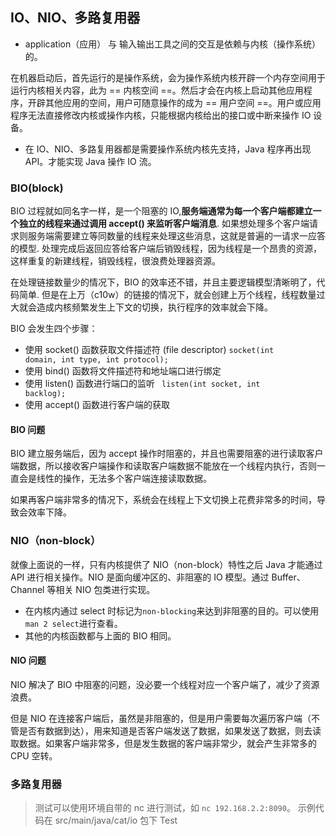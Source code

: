 ## IO、NIO、多路复用器

- application（应用） 与 输入输出工具之间的交互是依赖与内核（操作系统）的。

在机器启动后，首先运行的是操作系统，会为操作系统内核开辟一个内存空间用于运行内核相关内容，此为 == 内核空间 ==。然后才会在内核上启动其他应用程序，开辟其他应用的空间，用户可随意操作的成为 == 用户空间 ==。用户或应用程序无法直接修改内核或操作内核，只能根据内核给出的接口或中断来操作 IO 设备。

- 在 IO、NIO、多路复用器都是需要操作系统内核先支持，Java 程序再出现 API。才能实现 Java 操作 IO 流。

### BIO(block)

BIO 过程就如同名字一样，是一个阻塞的 IO,**服务端通常为每一个客户端都建立一个独立的线程来通过调用 accept() 来监听客户端消息**. 如果想处理多个客户端请求则服务端需要建立等同数量的线程来处理这些消息，这就是普遍的一请求一应答的模型. 处理完成后返回应答给客户端后销毁线程，因为线程是一个昂贵的资源，这样重复的新建线程，销毁线程，很浪费处理器资源。

在处理链接数量少的情况下，BIO 的效率还不错，并且主要逻辑模型清晰明了，代码简单. 但是在上万（c10w）的链接的情况下，就会创建上万个线程，线程数量过大就会造成内核频繁发生上下文的切换，执行程序的效率就会下降。

BIO 会发生四个步骤：

 * 使用 socket() 函数获取文件描述符 (file descriptor)  <code>socket(int domain, int type, int protocol);</code>
 * 使用 bind() 函数将文件描述符和地址端口进行绑定
 * 使用 listen() 函数进行端口的监听  <code> listen(int socket, int backlog); </code>
 * 使用 accept() 函数进行客户端的获取

#### BIO 问题

BIO 建立服务端后，因为 accept 操作时阻塞的，并且也需要阻塞的进行读取客户端数据，所以接收客户端操作和读取客户端数据不能放在一个线程内执行，否则一直会是线性的操作，无法多个客户端连接读取数据。

如果再客户端非常多的情况下，系统会在线程上下文切换上花费非常多的时间，导致会效率下降。

### NIO（non-block）

就像上面说的一样，只有内核提供了 NIO（non-block）特性之后 Java 才能通过 API 进行相关操作。NIO 是面向缓冲区的、非阻塞的 IO 模型。通过 Buffer、Channel 等相关 NIO 包类进行实现。

-   在内核内通过 select 时标记为`non-blocking`来达到非阻塞的目的。可以使用`man 2 select`进行查看。
-   其他的内核函数都与上面的 BIO 相同。

#### NIO 问题

NIO 解决了 BIO 中阻塞的问题，没必要一个线程对应一个客户端了，减少了资源浪费。

但是 NIO 在连接客户端后，虽然是非阻塞的，但是用户需要每次遍历客户端（不管是否有数据到达），用来知道是否客户端发送了数据，如果发送了数据，则去读取数据。如果客户端非常多，但是发生数据的客户端非常少，就会产生非常多的 CPU 空转。

### 多路复用器


> 测试可以使用环境自带的 nc 进行测试，如 `nc 192.168.2.2:8090`。
> 示例代码在 src/main/java/cat/io 包下
Test
